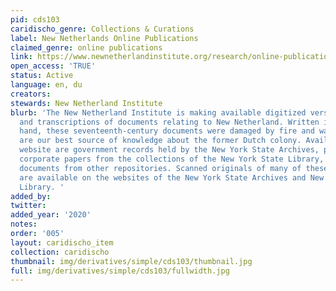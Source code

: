 ```yaml
---
pid: cds103
caridischo_genre: Collections & Curations
label: New Netherlands Online Publications
claimed_genre: online publications
link: https://www.newnetherlandinstitute.org/research/online-publications/
open_access: 'TRUE'
status: Active
language: en, du
creators: 
stewards: New Netherland Institute
blurb: 'The New Netherland Institute is making available digitized versions of translations
  and transcriptions of documents relating to New Netherland. Written in an archaic
  hand, these seventeenth-century documents were damaged by fire and water, but they
  are our best source of knowledge about the former Dutch colony. Available on this
  website are government records held by the New York State Archives, private and
  corporate papers from the collections of the New York State Library, and selected
  documents from other repositories. Scanned originals of many of these documents
  are available on the websites of the New York State Archives and New York State
  Library. '
added_by: 
twitter: 
added_year: '2020'
notes: 
order: '005'
layout: caridischo_item
collection: caridischo
thumbnail: img/derivatives/simple/cds103/thumbnail.jpg
full: img/derivatives/simple/cds103/fullwidth.jpg
---
```

